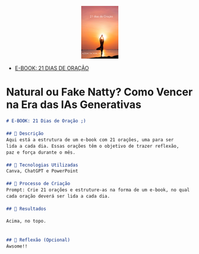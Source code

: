 <p align="center">
    <img width="100" src="https://github.com/alesscarv/prompts-recipe-to-create-a-ebook/blob/main/capa.png">
</p>

- [E-BOOK: 21 DIAS DE ORAÇÃO](https://github.com/alesscarv/prompts-recipe-to-create-a-ebook/blob/main/Ebook%20-%2021%20dias%20de%20ora%C3%A7%C3%A3o.pdf/)



# Natural ou Fake Natty? Como Vencer na Era das IAs Generativas



```markdown
# E-BOOK: 21 Dias de Oração ;)

## 📒 Descrição
Aqui está a estrutura de um e-book com 21 orações, uma para ser
lida a cada dia. Essas orações têm o objetivo de trazer reflexão,
paz e força durante o mês.

## 🤖 Tecnologias Utilizadas
Canva, ChatGPT e PowerPoint

## 🧐 Processo de Criação
Prompt: Crie 21 orações e estruture-as na forma de um e-book, no qual
cada oração deverá ser lida a cada dia.

## 🚀 Resultados 

Acima, no topo.


## 💭 Reflexão (Opcional)
Awsome!!
```

